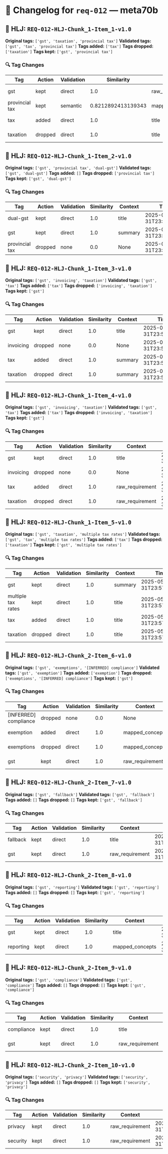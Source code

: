 # 📝 Changelog for `req-012` — **meta70b**

## 🔹 HLJ: `REQ-012-HLJ-Chunk_1-Item_1-v1.0`

**Original tags:** `['gst', 'taxation', 'provincial tax']`
**Validated tags:** `['gst', 'tax', 'provincial tax']`
**Tags added:** `['tax']`
**Tags dropped:** `['taxation']`
**Tags kept:** `['gst', 'provincial tax']`

### 🔍 Tag Changes
| Tag | Action   | Validation | Similarity | Context           | Timestamp               |
|-----|----------|------------|------------|-------------------|-------------------------|
| gst | kept | direct | 1.0 | raw_requirement | 2025-05-31T23:57:41.766733Z |
| provincial tax | kept | semantic | 0.8212892413139343 | mapped_concepts | 2025-05-31T23:57:42.428372Z |
| tax | added | direct | 1.0 | title | 2025-05-31T23:57:41.770060Z |
| taxation | dropped | direct | 1.0 | title | 2025-05-31T23:57:41.770060Z |

## 🔹 HLJ: `REQ-012-HLJ-Chunk_1-Item_2-v1.0`

**Original tags:** `['gst', 'provincial tax', 'dual-gst']`
**Validated tags:** `['gst', 'dual-gst']`
**Tags added:** `[]`
**Tags dropped:** `['provincial tax']`
**Tags kept:** `['gst', 'dual-gst']`

### 🔍 Tag Changes
| Tag | Action   | Validation | Similarity | Context           | Timestamp               |
|-----|----------|------------|------------|-------------------|-------------------------|
| dual-gst | kept | direct | 1.0 | title | 2025-05-31T23:57:42.605973Z |
| gst | kept | direct | 1.0 | summary | 2025-05-31T23:57:42.438648Z |
| provincial tax | dropped | none | 0.0 | None | 2025-05-31T23:57:42.601921Z |

## 🔹 HLJ: `REQ-012-HLJ-Chunk_1-Item_3-v1.0`

**Original tags:** `['gst', 'invoicing', 'taxation']`
**Validated tags:** `['gst', 'tax']`
**Tags added:** `['tax']`
**Tags dropped:** `['invoicing', 'taxation']`
**Tags kept:** `['gst']`

### 🔍 Tag Changes
| Tag | Action   | Validation | Similarity | Context           | Timestamp               |
|-----|----------|------------|------------|-------------------|-------------------------|
| gst | kept | direct | 1.0 | title | 2025-05-31T23:57:42.609123Z |
| invoicing | dropped | none | 0.0 | None | 2025-05-31T23:57:42.787633Z |
| tax | added | direct | 1.0 | summary | 2025-05-31T23:57:42.798624Z |
| taxation | dropped | direct | 1.0 | summary | 2025-05-31T23:57:42.798624Z |

## 🔹 HLJ: `REQ-012-HLJ-Chunk_1-Item_4-v1.0`

**Original tags:** `['gst', 'invoicing', 'taxation']`
**Validated tags:** `['gst', 'tax']`
**Tags added:** `['tax']`
**Tags dropped:** `['invoicing', 'taxation']`
**Tags kept:** `['gst']`

### 🔍 Tag Changes
| Tag | Action   | Validation | Similarity | Context           | Timestamp               |
|-----|----------|------------|------------|-------------------|-------------------------|
| gst | kept | direct | 1.0 | title | 2025-05-31T23:57:42.802200Z |
| invoicing | dropped | none | 0.0 | None | 2025-05-31T23:57:42.982612Z |
| tax | added | direct | 1.0 | raw_requirement | 2025-05-31T23:57:43.070275Z |
| taxation | dropped | direct | 1.0 | raw_requirement | 2025-05-31T23:57:43.070275Z |

## 🔹 HLJ: `REQ-012-HLJ-Chunk_1-Item_5-v1.0`

**Original tags:** `['gst', 'taxation', 'multiple tax rates']`
**Validated tags:** `['gst', 'tax', 'multiple tax rates']`
**Tags added:** `['tax']`
**Tags dropped:** `['taxation']`
**Tags kept:** `['gst', 'multiple tax rates']`

### 🔍 Tag Changes
| Tag | Action   | Validation | Similarity | Context           | Timestamp               |
|-----|----------|------------|------------|-------------------|-------------------------|
| gst | kept | direct | 1.0 | summary | 2025-05-31T23:57:43.078085Z |
| multiple tax rates | kept | direct | 1.0 | title | 2025-05-31T23:57:43.084355Z |
| tax | added | direct | 1.0 | title | 2025-05-31T23:57:43.081244Z |
| taxation | dropped | direct | 1.0 | title | 2025-05-31T23:57:43.081244Z |

## 🔹 HLJ: `REQ-012-HLJ-Chunk_2-Item_6-v1.0`

**Original tags:** `['gst', 'exemptions', '[INFERRED] compliance']`
**Validated tags:** `['gst', 'exemption']`
**Tags added:** `['exemption']`
**Tags dropped:** `['exemptions', '[INFERRED] compliance']`
**Tags kept:** `['gst']`

### 🔍 Tag Changes
| Tag | Action   | Validation | Similarity | Context           | Timestamp               |
|-----|----------|------------|------------|-------------------|-------------------------|
| [INFERRED] compliance | dropped | none | 0.0 | None | 2025-05-31T23:57:43.358856Z |
| exemption | added | direct | 1.0 | mapped_concepts | 2025-05-31T23:57:43.188637Z |
| exemptions | dropped | direct | 1.0 | mapped_concepts | 2025-05-31T23:57:43.188637Z |
| gst | kept | direct | 1.0 | raw_requirement | 2025-05-31T23:57:43.171466Z |

## 🔹 HLJ: `REQ-012-HLJ-Chunk_2-Item_7-v1.0`

**Original tags:** `['gst', 'fallback']`
**Validated tags:** `['gst', 'fallback']`
**Tags added:** `[]`
**Tags dropped:** `[]`
**Tags kept:** `['gst', 'fallback']`

### 🔍 Tag Changes
| Tag | Action   | Validation | Similarity | Context           | Timestamp               |
|-----|----------|------------|------------|-------------------|-------------------------|
| fallback | kept | direct | 1.0 | title | 2025-05-31T23:57:43.451380Z |
| gst | kept | direct | 1.0 | raw_requirement | 2025-05-31T23:57:43.448461Z |

## 🔹 HLJ: `REQ-012-HLJ-Chunk_2-Item_8-v1.0`

**Original tags:** `['gst', 'reporting']`
**Validated tags:** `['gst', 'reporting']`
**Tags added:** `[]`
**Tags dropped:** `[]`
**Tags kept:** `['gst', 'reporting']`

### 🔍 Tag Changes
| Tag | Action   | Validation | Similarity | Context           | Timestamp               |
|-----|----------|------------|------------|-------------------|-------------------------|
| gst | kept | direct | 1.0 | title | 2025-05-31T23:57:43.454036Z |
| reporting | kept | direct | 1.0 | mapped_concepts | 2025-05-31T23:57:43.466037Z |

## 🔹 HLJ: `REQ-012-HLJ-Chunk_2-Item_9-v1.0`

**Original tags:** `['gst', 'compliance']`
**Validated tags:** `['gst', 'compliance']`
**Tags added:** `[]`
**Tags dropped:** `[]`
**Tags kept:** `['gst', 'compliance']`

### 🔍 Tag Changes
| Tag | Action   | Validation | Similarity | Context           | Timestamp               |
|-----|----------|------------|------------|-------------------|-------------------------|
| compliance | kept | direct | 1.0 | title | 2025-05-31T23:57:43.555284Z |
| gst | kept | direct | 1.0 | raw_requirement | 2025-05-31T23:57:43.551770Z |

## 🔹 HLJ: `REQ-012-HLJ-Chunk_2-Item_10-v1.0`

**Original tags:** `['security', 'privacy']`
**Validated tags:** `['security', 'privacy']`
**Tags added:** `[]`
**Tags dropped:** `[]`
**Tags kept:** `['security', 'privacy']`

### 🔍 Tag Changes
| Tag | Action   | Validation | Similarity | Context           | Timestamp               |
|-----|----------|------------|------------|-------------------|-------------------------|
| privacy | kept | direct | 1.0 | raw_requirement | 2025-05-31T23:57:43.753049Z |
| security | kept | direct | 1.0 | raw_requirement | 2025-05-31T23:57:43.662270Z |
